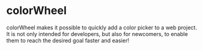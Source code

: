 # colorWheel
colorWheel makes it possible to quickly add a color picker to a web project.  It is not only intended for developers, but also for newcomers, to enable them to reach the desired goal faster and easier!
